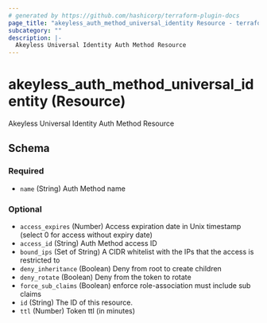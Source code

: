 ```yaml
---
# generated by https://github.com/hashicorp/terraform-plugin-docs
page_title: "akeyless_auth_method_universal_identity Resource - terraform-provider-akeyless"
subcategory: ""
description: |-
  Akeyless Universal Identity Auth Method Resource
---
```


# akeyless_auth_method_universal_identity (Resource)

Akeyless Universal Identity Auth Method Resource



<!-- schema generated by tfplugindocs -->
## Schema

### Required

- `name` (String) Auth Method name

### Optional

- `access_expires` (Number) Access expiration date in Unix timestamp (select 0 for access without expiry date)
- `access_id` (String) Auth Method access ID
- `bound_ips` (Set of String) A CIDR whitelist with the IPs that the access is restricted to
- `deny_inheritance` (Boolean) Deny from root to create children
- `deny_rotate` (Boolean) Deny from the token to rotate
- `force_sub_claims` (Boolean) enforce role-association must include sub claims
- `id` (String) The ID of this resource.
- `ttl` (Number) Token ttl (in minutes)


